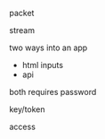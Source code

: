 

packet

stream



two ways into an app

- html inputs
- api


both requires password

key/token

access 
